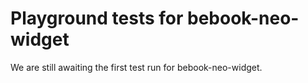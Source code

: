 # Playground tests for bebook-neo-widget
We are still awaiting the first test run for bebook-neo-widget.
